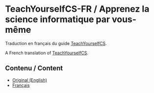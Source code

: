 # TeachYourselfCS-FR / Apprenez la science informatique par vous-même

Traduction en français du guide [TeachYourselfCS](https://teachyourselfcs.com/).

A French translation of [TeachYourselfCS](https://teachyourselfcs.com/).

## Contenu / Content

* [Original (English)](https://teachyourselfcs.com/)
* [Français](TeachYourselfCS-FR.md)
